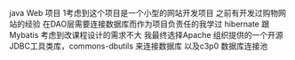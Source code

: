 java Web 项目 
1考虑到这个项目是一个小型的网站开发项目 之前有开发过购物网站的经验 在DAO层需要连接数据库而作为项目负责任的我学过 hibernate 跟 Mybatis 考虑到改课程设计的需求不大  我最终选择Apache 组织提供的一个开源 JDBC工具类库，commons-dbutils 来连接数据库 以及c3p0 数据库连接池




